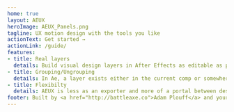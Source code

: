 ```yaml
---
home: true
layout: AEUX
heroImage: AEUX_Panels.png
tagline: UX motion design with the tools you like
actionText: Get started →
actionLink: /guide/
features:
- title: Real layers
  details: Build visual design layers in After Effects as editable as possible with shape and text layers. Images will be exported and built as files when needed –even from Figma in the browser.
- title: Grouping/Ungrouping
  details: In Ae, a layer exists either in the current comp or somewhere else –which is very different from the grouping in most design apps. It is now possible to group and ungroup precomped layers.
- title: Flexibilty
  details: AEUX is less as an exporter and more of a portal between design and motion. Transfer what you need instead of organizing hundreds of layers before even setting a keyframe.
footer: Built by <a href="http://battleaxe.co">Adam Plouff</a> and your friends at <a href="https://wearesumux.appspot.com/">Google motion design</a>
---
```

